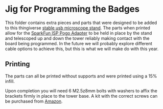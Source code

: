 # Jig for Programming the Badges

This folder contains extra pieces and parts that were designed to be added to this thingiverse [stable usb microscope stand](https://www.thingiverse.com/thing:2525155). The parts when printed allow for the [SparkFun ISP Pogo Adapter](https://www.sparkfun.com/products/11591) to be held in place by the stand and telescoped up and down the tower reliably making contact with the board being programmed. In the future we will probably explore different cable options to achieve this, but this is what we will make do with this year.

## Printing

The parts can all be printed without supports and were printed using a 15% infill.

Upon completion you will need 6 M2.5z8mm bolts with washers to affix the brackets firmly in place to the tower base. A kit with the correct screws can be purchased from [Amazon](https://www.amazon.com/dp/B082XPZV1V).
